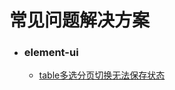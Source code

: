 # 常见问题解决方案

- ### element-ui
    - [table多选分页切换无法保存状态](https://segmentfault.com/q/1010000012976664/a-1020000013052695)